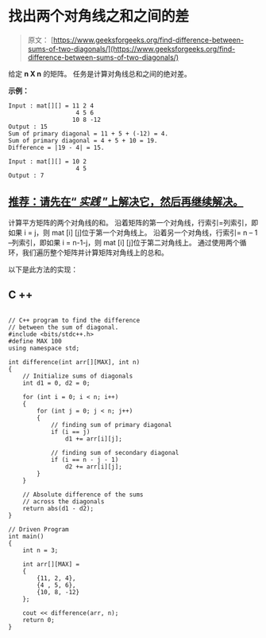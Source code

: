 # 找出两个对角线之和之间的差

> 原文： [https://www.geeksforgeeks.org/find-difference-between-sums-of-two-diagonals/](https://www.geeksforgeeks.org/find-difference-between-sums-of-two-diagonals/)

给定 **n X n** 的矩阵。 任务是计算对角线总和之间的绝对差。

**示例：**

```
Input : mat[][] = 11 2 4
                   4 5 6
                  10 8 -12 
Output : 15
Sum of primary diagonal = 11 + 5 + (-12) = 4.
Sum of primary diagonal = 4 + 5 + 10 = 19.
Difference = |19 - 4| = 15.

Input : mat[][] = 10 2
                   4 5
Output : 7

```

## [推荐：请先在“ ***<u>实践</u>*** ”上解决它，然后再继续解决。](https://practice.geeksforgeeks.org/problems/find-difference-between-sum-of-diagonals/0)

计算平方矩阵的两个对角线的和。 沿着矩阵的第一个对角线，行索引=列索引，即如果 i = j，则 mat [i] [j]位于第一个对角线上。 沿着另一个对角线，行索引= n – 1 –列索引，即如果 i = n-1-j，则 mat [i] [j]位于第二对角线上。 通过使用两个循环，我们遍历整个矩阵并计算矩阵对角线上的总和。

以下是此方法的实现：

## C ++

```

// C++ program to find the difference 
// between the sum of diagonal. 
#include <bits/stdc++.h> 
#define MAX 100 
using namespace std; 

int difference(int arr[][MAX], int n) 
{ 
    // Initialize sums of diagonals 
    int d1 = 0, d2 = 0; 

    for (int i = 0; i < n; i++) 
    { 
        for (int j = 0; j < n; j++) 
        { 
            // finding sum of primary diagonal 
            if (i == j) 
                d1 += arr[i][j]; 

            // finding sum of secondary diagonal 
            if (i == n - j - 1) 
                d2 += arr[i][j]; 
        } 
    } 

    // Absolute difference of the sums 
    // across the diagonals 
    return abs(d1 - d2); 
} 

// Driven Program 
int main() 
{ 
    int n = 3; 

    int arr[][MAX] = 
    { 
        {11, 2, 4}, 
        {4 , 5, 6}, 
        {10, 8, -12} 
    }; 

    cout << difference(arr, n); 
    return 0; 
} 

```